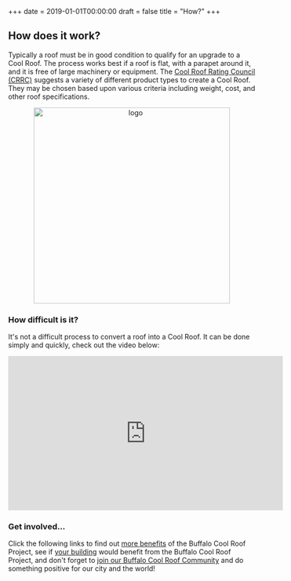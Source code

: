 +++
date    =  2019-01-01T00:00:00
draft   =  false
title   =  "How?"
+++

## How does it work?

Typically a roof must be in good condition to qualify for an upgrade to a Cool Roof. The process works best if a roof is flat, with a parapet around it, and it is free of large machinery or equipment. The [Cool Roof Rating Council (CRRC)](https://coolroofs.org/resources/home-building-owners) suggests a variety of different product types to create a Cool Roof. They may be chosen based upon various criteria including weight, cost, and other roof specifications.

<p align="center"><a href="/images/heatisland.lbl.gov/sites/default/files/white_roof.jpg"><img alt="logo" width="400" src="/images/heatisland.lbl.gov/sites/default/files/white_roof.jpg"></a></p>

### How difficult is it?

It's not a difficult process to convert a roof into a Cool Roof. It can be done simply and quickly, check out the video below:

<p align="center"><iframe width="560" height="315" src="https://www.youtube.com/embed/CW2hCCdMKMw" frameborder="0" allow="accelerometer; encrypted-media; gyroscope; picture-in-picture" allowfullscreen></iframe></p>

### Get involved...

Click the following links to find out [more benefits](/why) of the Buffalo Cool Roof Project, see if [your building](/where) would benefit from the Buffalo Cool Roof Project, and don't forget to [join our Buffalo Cool Roof Community](/join) and do something positive for our city and the world!
